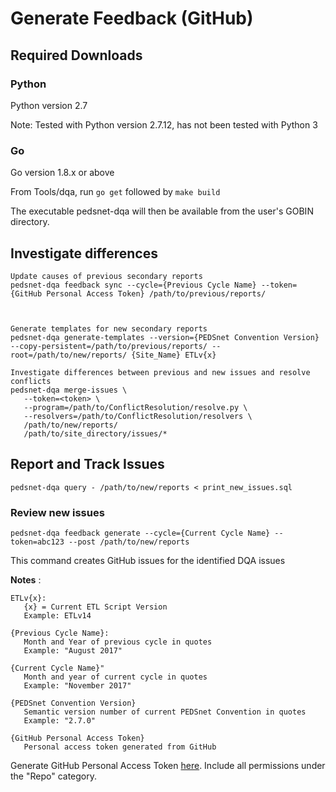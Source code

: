 # Generate Feedback (GitHub)

## Required Downloads

### Python 
Python version 2.7

Note: Tested with Python version 2.7.12, has not been tested with Python 3

### Go
Go version 1.8.x or above

From Tools/dqa, run `go get` followed by `make build`

The executable pedsnet-dqa will then be available from the user's GOBIN directory.

## Investigate differences

```
Update causes of previous secondary reports 
pedsnet-dqa feedback sync --cycle={Previous Cycle Name} --token={GitHub Personal Access Token} /path/to/previous/reports/



Generate templates for new secondary reports
pedsnet-dqa generate-templates --version={PEDSnet Convention Version} --copy-persistent=/path/to/previous/reports/ --root=/path/to/new/reports/ {Site_Name} ETLv{x}

Investigate differences between previous and new issues and resolve conflicts
pedsnet-dqa merge-issues \
   --token=<token> \
   --program=/path/to/ConflictResolution/resolve.py \
   --resolvers=/path/to/ConflictResolution/resolvers \
   /path/to/new/reports/
   /path/to/site_directory/issues/*
```

## Report and Track Issues

```
pedsnet-dqa query - /path/to/new/reports < print_new_issues.sql

```
### Review new issues 
```
pedsnet-dqa feedback generate --cycle={Current Cycle Name} --token=abc123 --post /path/to/new/reports
```

This command creates GitHub issues for the identified DQA issues

**Notes** :

```
ETLv{x}:  
   {x} = Current ETL Script Version
   Example: ETLv14
   
{Previous Cycle Name}:
   Month and Year of previous cycle in quotes
   Example: "August 2017"

{Current Cycle Name}"
   Month and year of current cycle in quotes
   Example: "November 2017"
   
{PEDSnet Convention Version}
   Semantic version number of current PEDSnet Convention in quotes
   Example: "2.7.0"

{GitHub Personal Access Token}
   Personal access token generated from GitHub
```

Generate GitHub Personal Access Token [here](https://github.com/settings/tokens). Include all permissions under the "Repo" category.

